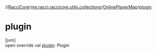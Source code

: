 //[RacciCore](../../../index.md)/[me.racci.raccicore.utils.collections](../index.md)/[OnlinePlayerMap](index.md)/[plugin](plugin.md)

# plugin

[jvm]\
open override val [plugin](plugin.md): Plugin
